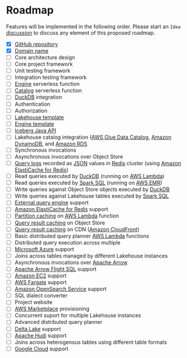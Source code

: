 # Roadmap

Features will be implemented in the following order. Please start an `Idea` [discussion](https://github.com/sutoiku/puffin/discussions) to discuss any element of this proposed roadmap.

- [x] [GitHub repository](https://github.com/sutoiku/puffin)
- [x] [Domain name](http://PuffinDB.io/)
- [ ] Core architecture design
- [ ] Core project framework
- [ ] Unit testing framework
- [ ] Integration testing framework
- [ ] [Engine](functions/engine/README.md) serverless function
- [ ] [Catalog](functions/catalog/README.md) serverless function
- [ ] [DuckDB](https://duckdb.org/) integration
- [ ] Authentication
- [ ] Authorization
- [ ] [Lakehouse template](templates/lakehouse/README.md)
- [ ] [Engine template](templates/engine/README.md)
- [ ] [Iceberg Java API](https://iceberg.apache.org/docs/latest/api/)
- [ ] Lakehouse catalog integration ([AWS Glue Data Catalog](https://docs.aws.amazon.com/glue/latest/dg/catalog-and-crawler.html), [Amazon DynamoDB](https://aws.amazon.com/dynamodb/), and [Amazon RDS](https://aws.amazon.com/rds/)
- [ ] Synchronous invocations
- [ ] Asynchronous invocations over Object Store
- [ ] [Query logs](docs/Logs.md) recorded as [JSON](https://redis.io/docs/stack/json/) values in [Redis](https://redis.io/) cluster (using [Amazon ElastiCache for Redis](https://aws.amazon.com/elasticache/redis/))
- [ ] Read queries executed by [DuckDB](https://duckdb.org/) (running on [AWS Lambda](https://aws.amazon.com/lambda/))
- [ ] Read queries executed by [Spark SQL](https://spark.apache.org/sql/) (running on [AWS EMR](https://aws.amazon.com/emr/))
- [ ] Write queries against Object Store objects executed by [DuckDB](https://duckdb.org/)
- [ ] Write queries against Lakehouse tables executed by [Spark SQL](https://spark.apache.org/sql/)
- [ ] [External query engine](https://calcite.apache.org/docs/adapter.html) support
- [ ] [Amazon ElastiCache for Redis](https://aws.amazon.com/elasticache/redis/) support
- [ ] [Partition caching](FAQ.md#how-does-partition-caching-work) on [AWS Lambda](https://aws.amazon.com/lambda/) function
- [ ] [Query result caching](FAQ.md#how-does-query-result-caching-work) on Object Store
- [ ] [Query result caching](FAQ.md#how-does-query-result-caching-work) on CDN ([Amazon CloudFront](https://aws.amazon.com/cloudfront/))
- [ ] Basic distributed query planner [AWS Lambda](https://aws.amazon.com/lambda/) functions
- [ ] Distributed query execution across multiple 
- [ ] [Microsoft Azure](https://azure.microsoft.com/en-us) support
- [ ] Joins across tables managed by different Lakehouse instances
- [ ] Asynchronous invocations over [Apache Arrow](https://arrow.apache.org/)
- [ ] [Apache Arrow Flight SQL](https://arrow.apache.org/docs/format/FlightSql.html) support
- [ ] [Amazon EC2](https://aws.amazon.com/ec2/) support
- [ ] [AWS Fargate](https://aws.amazon.com/fargate/) support
- [ ] [Amazon OpenSearch Service](https://aws.amazon.com/opensearch-service/) support
- [ ] SQL dialect converter
- [ ] Project website
- [ ] [AWS Marketplace](https://aws.amazon.com/marketplace) provisioning
- [ ] Concurrent suport for multiple Lakehouse instances
- [ ] Advanced distributed query planner
- [ ] [Delta Lake](https://delta.io/) support
- [ ] [Apache Hudi](https://hudi.apache.org/) support
- [ ] Joins across heterogenous tables using different table formats
- [ ] [Google Cloud](https://cloud.google.com/) support
